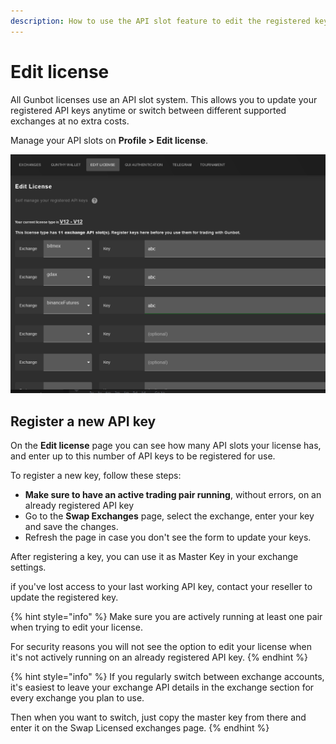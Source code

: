 ```yaml
---
description: How to use the API slot feature to edit the registered keys in your license.
---
```


# Edit license

All Gunbot licenses use an API slot system. This allows you to update your registered API keys anytime or switch between different supported exchanges at no extra costs.

Manage your API slots on **Profile &gt; Edit license**.

![](../../.gitbook/assets/image%20%28103%29.png)

## Register a new API key

On the **Edit license** page you can see how many API slots your license has, and enter up to this number of API keys to be registered for use.

To register a new key, follow these steps:

* **Make sure to have an active trading pair running**, without errors, on an already registered API key
* Go to the **Swap Exchanges** page, select the exchange, enter your key and save the changes.
* Refresh the page in case you don't see the form to update your keys.

After registering a key, you can use it as Master Key in your exchange settings.

if you've lost access to your last working API key, contact your reseller to update the registered key.

{% hint style="info" %}
Make sure you are actively running at least one pair when trying to edit your license.

For security reasons you will not see the option to edit your license when it's not actively running on an already registered API key.
{% endhint %}

{% hint style="info" %}
If you regularly switch between exchange accounts, it's easiest to leave your exchange API details in the exchange section for every exchange you plan to use.

Then when you want to switch, just copy the master key from there and enter it on the Swap Licensed exchanges page.
{% endhint %}

